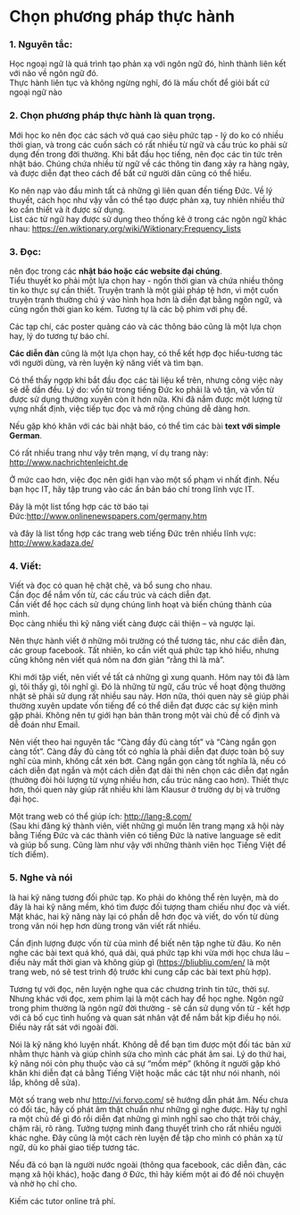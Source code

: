 # Chọn phương pháp thực hành
### 1. Nguyên tắc:
Học ngoại ngữ là quá trình tạo phản xạ với ngôn ngữ đó, hình thành liên kết với não về ngôn ngữ đó. <br>
Thực hành liên tục và không ngừng nghỉ, đó là mấu chốt để giỏi bất cứ ngoại ngữ nào

### 2. Chọn phương pháp thực hành là quan trọng. <br>
Mới học ko nên đọc các sách vở quá cao siêu phức tạp - lý do ko có nhiều thời gian, và trong các cuốn sách có rất nhiều từ ngữ và cấu trúc ko phải sử dụng đến trong đời thường. Khi bắt đầu học tiếng, nên đọc các tin tức trên nhật báo. Chúng chứa nhiều từ ngữ về các thông tin đang xảy ra hàng ngày, và được diễn đạt theo cách để bất cứ người dân cũng có thể hiểu.

Ko nên nạp vào đầu mình tất cả những gì liên quan đến tiếng Đức. Về lý thuyết, cách học như vậy vẫn có thể tạo được phản xạ, tuy nhiên nhiều thứ ko cần thiết và ít được sử dụng. <br />
List các từ ngữ hay được sử dụng theo thống kê ở trong các ngôn ngữ khác nhau: https://en.wiktionary.org/wiki/Wiktionary:Frequency_lists

### 3. Đọc:
nên đọc trong các **nhật báo hoặc các website đại chúng**. <br>
Tiểu thuyết ko phải một lựa chọn hay - ngốn thời gian và chứa nhiều thông tin ko thực sự cần thiết. Truyện tranh là một giải pháp tệ hơn, vì một cuốn truyện tranh thường chú ý vào hình họa hơn là diễn đạt bằng ngôn ngữ, và cũng ngốn thời gian ko kém. Tương tự là các bộ phim với phụ đề.

Các tạp chí, các poster quảng cáo và các thông báo cũng là một lựa chọn hay, lý do tương tự báo chí.

**Các diễn đàn** cũng là một lựa chọn hay, có thể kết hợp đọc hiểu-tương tác với người dùng, và rèn luyện kỹ năng viết và tìm bạn.

Có thể thấy ngợp khi bắt đầu đọc các tài liệu kể trên, nhưng công việc này sẽ dễ dần đều. Lý do: vốn từ trong tiếng Đức ko phải là vô tận, và vốn từ được sử dụng thường xuyên còn ít hơn nữa. Khi đã nắm được một lượng từ vựng nhất định, việc tiếp tục đọc và mở rộng chúng dễ dàng hơn.

Nếu gặp khó khăn với các bài nhật báo, có thể tìm các bài **text với simple German**. <br>

Có rất nhiều trang như vậy trên mạng, ví dụ trang này: http://www.nachrichtenleicht.de

Ở mức cao hơn, việc đọc nên giới hạn vào một số phạm vi nhất định. Nếu bạn học IT, hãy tập trung vào các ấn bản báo chí trong lĩnh vực IT. <br>

Đây là một list tổng hợp các tờ báo tại Đức:http://www.onlinenewspapers.com/germany.htm

và đây là list tổng hợp các trang web tiếng Đức trên nhiều lĩnh vực: http://www.kadaza.de/

### 4. Viết:
Viết và đọc có quan hệ chặt chẽ, và bổ sung cho nhau. <br>
Cần đọc để nắm vốn từ, các cấu trúc và cách diễn đạt. <br>
Cần viết để học cách sử dụng chúng linh hoạt và biến chúng thành của mình. <br>
Đọc càng nhiều thì kỹ năng viết càng được cải thiện – và ngược lại.

Nên thực hành viết ở những môi trường có thể tương tác, như các diễn đàn, các group facebook. Tất nhiên, ko cần viết quá phức tạp khó hiểu, nhưng cũng không nên viết quá nôm na đơn giản “rằng thì là mà”.

Khi mới tập viết, nên viết về tất cả những gì xung quanh. Hôm nay tôi đã làm gì, tôi thấy gì, tôi nghĩ gì. Đó là những từ ngữ, cấu trúc về hoạt động thường nhật sẽ phải sử dụng rất nhiều sau này. Hơn nữa, thói quen này sẽ giúp phải thường xuyên update vốn tiếng để có thể diễn đạt được các sự kiện mình gặp phải. Không nên tự giới hạn bản thân trong một vài chủ đề cố định và dễ đoán như Email.

Nên viết theo hai nguyên tắc “Càng đầy đủ càng tốt” và “Càng ngắn gọn càng tốt”. Càng đầy đủ càng tốt có nghĩa là phải diễn đạt được toàn bộ suy nghĩ của mình, không cắt xén bớt. Càng ngắn gọn càng tốt nghĩa là, nếu có cách diễn đạt ngắn và một cách diễn đạt dài thì nên chọn các diễn đạt ngắn (thường đòi hỏi lượng từ vựng nhiều hơn, cấu trúc nâng cao hơn). Thiết thực hơn, thói quen này giúp rất nhiều khi làm Klausur ở trường dự bị và trường đại học.

Một trang web có thể giúp ích: http://lang-8.com/ <br>
(Sau khi đăng ký thành viên, viết những gì muốn lên trang mạng xã hội này bằng Tiếng Đức và các thành viên có tiếng Đức là native language sẽ edit và giúp bổ sung. Cũng làm như vậy với những thành viên học Tiếng Việt để tích điểm).

### 5. Nghe và nói 
là hai kỹ năng tương đối phức tạp. Ko phải do không thể rèn luyện, mà do đây là hai kỹ năng mềm, khó tìm được đối tượng tham chiếu như đọc và viết. Mặt khác, hai kỹ năng này lại có phần dễ hơn đọc và viết, do vốn từ dùng trong văn nói hẹp hơn dùng trong văn viết rất nhiều.

Cần định lượng được vốn từ của mình để biết nên tập nghe từ đâu. Ko nên nghe các bài text quá khó, quá dài, quá phức tạp khi vừa mới học chưa lâu – điều này mất thời gian và không giúp gì (https://bliubliu.com/en/ là một trang web, nó sẽ test trình độ trước khi cung cấp các bài text phù hợp).

Tương tự với đọc, nên luyện nghe qua các chương trình tin tức, thời sự. Nhưng khác với đọc, xem phim lại là một cách hay để học nghe. Ngôn ngữ trong phim thường là ngôn ngữ đời thường - sẽ cần sử dụng vốn từ - kết hợp với cả bố cục tình huống và quan sát nhân vật để nắm bắt kịp điều họ nói. Điều này rất sát với ngoài đời.

Nói là kỹ năng khó luyện nhất. Không dễ để bạn tìm được một đối tác bản xứ nhằm thực hành và giúp chỉnh sửa cho mình các phát âm sai. Lý do thứ hai, kỹ năng nói còn phụ thuộc vào cả sự “mồm mép” (không ít người gặp khó khăn khi diễn đạt cả bằng Tiếng Việt hoặc mắc các tật như nói nhanh, nói lắp, không dễ sửa).

Một số trang web như http://vi.forvo.com/ sẽ hướng dẫn phát âm. Nếu chưa có đối tác, hãy cố phát âm thật chuẩn như những gì nghe được. Hãy tự nghĩ ra một chủ đề gì đó rồi diễn đạt những gì mình nghĩ sao cho thật trôi chảy, chậm rãi, rõ ràng. Tưởng tượng mình đang thuyết trình cho rất nhiều người khác nghe. Đây cũng là một cách rèn luyện để tập cho mình có phản xạ từ ngữ, dù ko phải giao tiếp tương tác.

Nếu đã có bạn là người nước ngoài (thông qua facebook, các diễn đàn, các mạng xã hội khác), hoặc đang ở Đức, thì hãy kiếm một ai đó để nói chuyện và nhờ họ chỉ cho.

Kiếm các tutor online trả phí.

